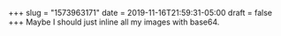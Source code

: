 +++
slug = "1573963171"
date = 2019-11-16T21:59:31-05:00
draft = false
+++
Maybe I should just inline all my images with base64.
